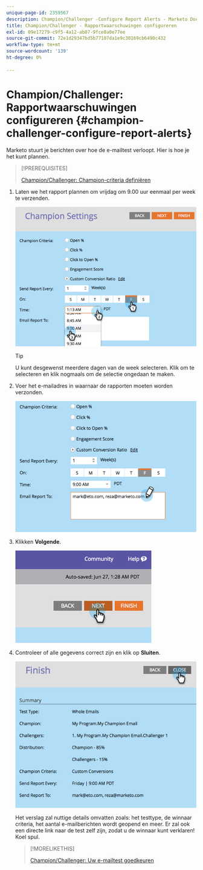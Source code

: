 ```yaml
---
unique-page-id: 2359567
description: Champion/Challenger -Configure Report Alerts - Marketo Docs - Productdocumentatie
title: Champion/Challenger - Rapportwaarschuwingen configureren
exl-id: 09e17279-c9f5-4a12-ab07-9fce8a0e77ee
source-git-commit: 72e1d29347bd5b77107da1e9c30169cb6490c432
workflow-type: tm+mt
source-wordcount: '139'
ht-degree: 0%

---
```


# Champion/Challenger: Rapportwaarschuwingen configureren {#champion-challenger-configure-report-alerts}

Marketo stuurt je berichten over hoe de e-mailtest verloopt. Hier is hoe je het kunt plannen.

>[!PREREQUISITES]
>
>[Champion/Challenger: Champion-criteria definiëren](/help/marketo/product-docs/email-marketing/general/functions-in-the-editor/email-tests-champion-challenger/champion-challenger-define-champion-criteria.md)

1. Laten we het rapport plannen om vrijdag om 9.00 uur eenmaal per week te verzenden.

   ![](assets/image2014-9-15-13-3a12-3a56.png)

   >[!TIP]
   >
   >U kunt desgewenst meerdere dagen van de week selecteren. Klik om te selecteren en klik nogmaals om de selectie ongedaan te maken.

1. Voer het e-mailadres in waarnaar de rapporten moeten worden verzonden.

   ![](assets/image2014-9-15-13-3a13-3a7.png)

1. Klikken **Volgende**.

   ![](assets/image2014-9-15-13-3a18-3a30.png)

1. Controleer of alle gegevens correct zijn en klik op **Sluiten**.

   ![](assets/image2014-9-15-13-3a18-3a41.png)

   Het verslag zal nuttige details omvatten zoals: het testtype, de winnaar criteria, het aantal e-mailberichten wordt geopend en meer. Er zal ook een directe link naar de test zelf zijn, zodat u de winnaar kunt verklaren! Koel spul.

   >[!MORELIKETHIS]
   >
   >[Champion/Challenger: Uw e-mailtest goedkeuren](/help/marketo/product-docs/email-marketing/general/functions-in-the-editor/email-tests-champion-challenger/champion-challenger-approve-your-email-test.md)

